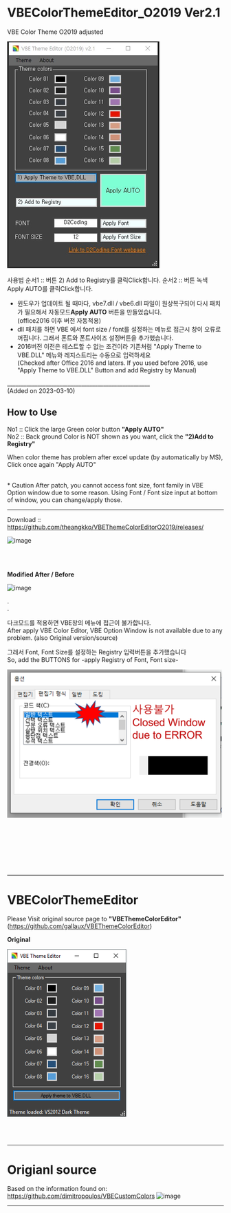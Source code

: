 
# VBEColorThemeEditor_O2019 Ver2.1
VBE Color Theme O2019 adjusted


![modified](/MainWindowO2019.jpg)

사용법
순서1 :: 버튼 2) Add to Registry를 클릭Click합니다.
순서2 :: 버튼 녹색Apply AUTO를 클릭Click합니다.


- 윈도우가 업데이트 될 때마다, vbe7.dll / vbe6.dll 파일이 원상복구되어 다시 패치가 필요해서 자동모드**Apply AUTO** 버튼을 만들었습니다.    
  (office2016 이후 버전 자동적용)
- dll 패치를 하면 VBE 에서 font size / font를 설정하는 메뉴로 접근시 창이 오류로 꺼집니다. 그래서 폰트와 폰트사이즈 설정버튼을 추가했습니다.
- 2016버전 이전은 테스트할 수 없는 조건이라 기존처럼 "Apply Theme to VBE.DLL" 메뉴와 레지스트리는 수동으로 입력하세요    
  (Checked after Office 2016 and laters. If you used before 2016, use "Apply Theme to VBE.DLL" Button and add Registry by Manual)



____________________________________________________<br>
(Added on 2023-03-10) <br>
## How to Use <br>
No1 :: Click the large Green color button **"Apply AUTO"**  <br>
No2 :: Back ground Color is NOT shown as you want, click the **"2)Add to Registry"** <br>


When color theme has problem after excel update (by automatically by MS), Click once again "Apply AUTO"

<br>
* Caution
After patch, you cannot access font size, font family in VBE Option window due to some reason.
Using Font / Font size input at bottom of window, you can change/apply those.

____________________________________________________


Download :: https://github.com/theangkko/VBEThemeColorEditorO2019/releases/

<img width="727" alt="image" src="https://github.com/theangkko/VBEThemeColorEditorO2019/assets/75212211/4cedb508-017e-41b7-8a57-ec614eccaa77">

<BR><BR>  


**Modified After / Before**

![image](https://github.com/theangkko/VBEThemeColorEditorO2019/assets/75212211/adfa74cc-487b-420f-a862-a40bc7f49dc1)


.    
.    


다크모드를 적용하면 VBE창의 메뉴에 접근이 불가합니다.    
After apply VBE Color Editor, VBE Option Window is not available due to any problem. (also Original version/source)

그래서 Font, Font Size를 설정하는 Registry 입력버튼을 추가했습니다    
So, add the BUTTONS for -apply Registry of Font, Font size- 


<img src="/ErrorVBEOptionInput.png" width="500">


<br><br><br><br><br><br>


---

# VBEColorThemeEditor    
Please Visit original source page to **"VBEThemeColorEditor"**(https://github.com/gallaux/VBEThemeColorEditor)

 **Original**
 
![original](/ThemeEditor.png)

<br><br>

---

# Origianl source
Based on the information found on: https://github.com/dimitropoulos/VBECustomColors 
![image](https://github.com/theangkko/VBEThemeColorEditorO2019/assets/75212211/3775a99d-3c00-4df3-8513-6f96dfdb07a7)



__________________________________________________     





